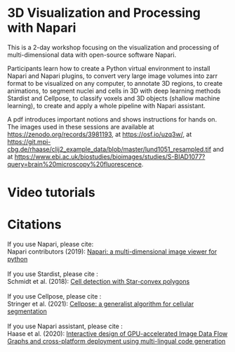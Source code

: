 # 3D Visualization and Processing with Napari
This is a 2-day workshop focusing on the visualization and processing of multi-dimensional data with open-source software Napari.

Participants learn how to create a Python virtual environment to install Napari and Napari plugins, to convert very large image volumes into zarr format to be visualized on any computer, to annotate 3D regions, to create animations, to segment nuclei and cells in 3D with deep learning methods Stardist and Cellpose, to classify voxels and 3D objects (shallow machine learning), to create and apply a whole pipeline with Napari assistant.

A pdf introduces important notions and shows instructions for hands on. The images used in these sessions are available at https://zenodo.org/records/3981193, at https://osf.io/uzq3w/, at https://git.mpi-cbg.de/rhaase/clij2_example_data/blob/master/lund1051_resampled.tif and at https://www.ebi.ac.uk/biostudies/bioimages/studies/S-BIAD1077?query=brain%20microscopy%20fluorescence.


# Video tutorials


# Citations
If you use Napari, please cite: <br> 
Napari contributors (2019): [Napari: a multi-dimensional image viewer for python](doi:10.5281/zenodo.3555620) <br><br> 
If you use Stardist, please cite : <br>
Schmidt et al. (2018): [Cell detection with Star-convex polygons](https://arxiv.org/abs/1806.03535) <br><br> 
If you use Cellpose, please cite : <br>
Stringer et al. (2021): [Cellpose: a generalist algorithm for cellular segmentation](https://doi.org/10.1038/s41592-020-01018-x) <br><br>
If you use Napari assistant, please cite : <br>
Haase et al. (2020): [Interactive design of GPU-accelerated Image Data Flow Graphs and cross-platform deployment using multi-lingual code generation](https://doi.org/10.1101/2020.11.19.386565)
